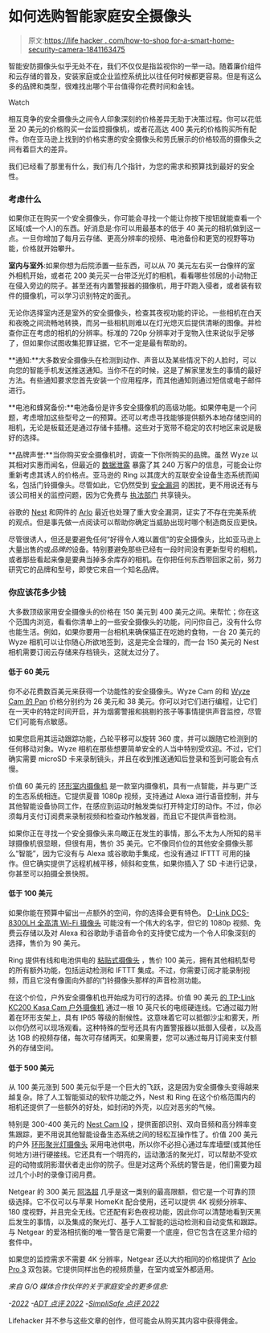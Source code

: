 # 如何选购智能家庭安全摄像头

> 原文:[https://life hacker . com/how-to-shop for-a-smart-home-security-camera-1841163475](https://lifehacker.com/how-to-shop-for-a-smart-home-security-camera-1841163475)

智能安防摄像头似乎无处不在，我们不仅仅是指监视你的一举一动。随着廉价组件和云存储的普及，安装家庭或企业监控系统比以往任何时候都更容易。但是有这么多的品牌和类型，很难找出哪个平台值得你花费时间和金钱。

Watch

相互竞争的安全摄像头之间令人印象深刻的价格差异无助于决策过程。你可以花低至 20 美元的价格购买一台监控摄像机，或者花高达 400 美元的价格购买所有配件。你在亚马逊上找到的价格实惠的安全摄像头和劳氏展示的价格较高的摄像头之间有着巨大的差异。

我们已经看了那里有什么，我们有几个指针，为您的需求和预算找到最好的安全性。

### 考虑什么

如果你正在购买一个安全摄像头，你可能会寻找一个能让你按下按钮就能查看一个区域(或一个人)的东西。好消息是:你可以用最基本的低于 40 美元的相机做到这一点。一旦你增加了每月云存储、更高分辨率的视频、电池备份和更宽的视野等功能，价格就开始攀升。

**室内与室外**:如果你想为后院添置一些东西，可以从 70 美元左右买一台像样的室外相机开始，或者花 200 美元买一台带泛光灯的相机，看看哪些邻居的小动物正在侵入旁边的院子。甚至还有内置警报器的摄像机，用于吓跑入侵者，或者装有软件的摄像机，可以学习识别特定的面孔。

无论你选择室内还是室外的安全摄像头，检查其夜视功能的评论。一些相机在白天和夜晚之间流畅地转换，而另一些相机则难以在灯光熄灭后提供清晰的图像。并检查你正在考虑的相机的分辨率。标准的 720p 分辨率对于宠物入住来说似乎足够了，但如果你试图收集犯罪证据，它不一定是最有帮助的。

**通知:**大多数安全摄像头在检测到动作、声音以及某些情况下的人脸时，可以向您的智能手机发送推送通知。当你不在的时候，这是了解家里发生的事情的最好方法。有些通知要求您首先安装一个应用程序，而其他通知则通过短信或电子邮件进行。

**电池和蜂窝备份:**电池备份是许多安全摄像机的高级功能。如果停电是一个问题，考虑增加这些型号之一的预算。还可以考虑寻找能够提供额外本地存储空间的相机，无论是板载还是通过存储卡插槽。这些对于宽带不稳定的农村地区来说是极好的选择。

**品牌声誉:**当你购买安全摄像机时，调查一下你所购买的品牌。虽然 Wyze 以其相对实惠而闻名，但最近的 [数据泄露](https://www.nytimes.com/2019/12/30/business/wyze-security-camera-breach.html) 暴露了其 240 万客户的信息，可能会让你重新考虑其诱人的价格点。亚马逊的 Ring 以其庞大的互联安全设备生态系统而闻名，包括门铃摄像头。尽管如此，它仍然受到 [安全漏洞](https://www.vox.com/recode/2019/12/17/21026381/amazon-ring-hack-product-warning-fight-for-future) 的困扰，更不用说还有与该公司相关的监控问题，因为它免费与 [执法部门](https://www.washingtonpost.com/technology/2019/08/28/doorbell-camera-firm-ring-has-partnered-with-police-forces-extending-surveillance-reach/?arc404=true) 共享镜头。

谷歌的 [Nest](https://www.theinquirer.net/inquirer/news/3080695/nest-iq-cam-vulnerabilities) 和网件的 [Arlo](https://kb.arlo.com/30731/Arlo-WiFi-Default-Password-Security-Vulnerability) 最近也处理了重大安全漏洞，证实了不存在完美系统的观点。但是事先做一点阅读可以帮助你确定当威胁出现时哪个制造商反应更快。

尽管很诱人，但还是要避免任何“好得令人难以置信”的安全摄像头，比如亚马逊上大量出售的或*品牌的*设备。特别要避免那些已经有一段时间没有更新型号的相机，或者那些看起来像是要典当掉多余库存的相机。在你把任何东西带回家之前，努力研究它的品牌和型号，即使它来自一个知名品牌。

### 你应该花多少钱

大多数顶级家用安全摄像头的价格在 150 美元到 400 美元之间。来帮忙；你在这个范围内浏览，看看你清单上的一些安全摄像头的功能，问问你自己，没有什么你也能生活。例如，如果你要用一台相机来确保猫正在吃她的食物，一台 20 美元的 Wyze 相机可以让你随心所欲地签到，这是完全合理的，而一台 150 美元的 Nest 相机需要订阅云存储来存档镜头，这就太过分了。

#### 低于 60 美元

你不必花费数百美元来获得一个功能性的安全摄像头。Wyze Cam 的和 [Wyze Cam 的 Pan](https://wyze.com/wyze-cam-pan.html) 价格分别约为 26 美元和 38 美元。你可以对它们进行编程，让它们在一天中的特定时间开启，并为烟雾警报和挑剔的孩子等事情提供声音监控，尽管它们可能有点敏感。

如果您启用其运动跟踪功能，凸轮平移可以旋转 360 度，并可以跟随它检测到的任何移动对象。Wyze 相机在那些想要简单安全的人当中特别受欢迎。不过，它们确实需要 microSD 卡来录制镜头，并且在收到推送通知后登录和签到可能会有点慢。

价值 60 美元的 [环形室内摄像机](https://shop.ring.com/products/mini-indoor-security-camera) 是一款室内摄像机，具有一点智能，并与更广泛的生态系统相连。它提供夏普 1080p 视频，支持通过 Alexa 进行语音控制，并与其他智能设备协同工作，在感应到运动时触发类似打开特定灯的动作。不过，你必须每月支付订阅费来录制视频和检查动作触发器，而且它不提供声音检测。

如果你正在寻找一个安全摄像头来鸟瞰正在发生的事情，那么不太为人所知的易半球摄像机很显眼，但很有用，售价 35 美元。它不像同价位的其他安全摄像头那么“智能”，因为它没有与 Alexa 或谷歌助手集成，也没有通过 IFTTT 可用的操作。但它确实提供了远程机械平移，倾斜和变焦，如果你插入了 SD 卡进行记录，你甚至可以拍摄全景快照。

#### 低于 100 美元

如果你能在预算中留出一点额外的空间，你的选择会更有特色。 [D-Link DCS-8300LH 全高清 Wi-Fi 摄像头](https://www.dlink.com/en/products/dcs-8300lh-mydlink-full-hd-wi-fi-camera) 可能没有一个伟大的名字，但它的 1080p 视频、免费云存储以及对 Alexa 和谷歌助手语音命令的支持使它成为一个令人印象深刻的选择，售价为 90 美元。

Ring 提供有线和电池供电的 [粘贴式摄像头](https://shop.ring.com/collections/security-cams/products/stick-up-security-camera-plug-in) ，售价 100 美元，拥有其他相机型号的所有额外功能，包括运动检测和 IFTTT 集成。不过，你需要订阅才能录制视频，而且它没有像面向外部的门铃摄像头那样的声音检测功能。

在这个价位，户外安全摄像机也开始成为可行的选择。价值 90 美元 [的 TP-Link KC200 Kasa Cam 户外摄像机](https://www.kasasmart.com/us/products/security-cameras/kasa-cam-outdoor-kc200) 通过一根 10 英尺长的电缆硬连线。它通过磁力附着在环形支架上，具有 IP65 等级的耐候性。这意味着它可以抵御沙尘和雾天，所以你仍然可以现场观看。这种特殊的型号还具有内置警报器以抵御入侵者，以及高达 1GB 的视频存储，每次可存储两天。如果需要，您可以通过每月订阅来支付额外的存储空间。

#### 低于 500 美元

从 100 美元涨到 500 美元似乎是一个巨大的飞跃，这是因为安全摄像头变得越来越复杂。除了人工智能驱动的软件功能之外，Nest 和 Ring 在这个价格范围内的相机还提供了一些额外的好处，如封闭的外壳，以应对恶劣的气候。

特别是 300-400 美元的 [Nest Cam IQ](https://store.google.com/us/product/nest_cam_iq) ，提供面部识别、双向音频和高分辨率变焦跟踪，更不用说其他智能设备生态系统之间的轻松互操作性了。价值 200 美元的户外 [环形聚光灯摄像头](https://shop.ring.com/collections/security-cams/products/spotlight-cam-battery) 采用电池供电，所以你不必担心通过车库墙壁(或其他任何地方)进行硬接线。它还具有一个明亮的，运动激活的聚光灯，可以帮助不受欢迎的动物或阴影潜伏者走出你的院子。但是对这两个系统的警告是，他们需要为超过几个小时的录像订阅月费。

Netgear 的 300 美元 [阿洛超](https://www.arlo.com/en-us/products/arlo-ultra/default.aspx) 几乎是这一类别的最高限额，但它是一个可靠的顶级选择。它不仅可以与苹果 HomeKit 配合使用，还可以提供 4K 视频分辨率、180 度视野，并且完全无线。它还配有彩色夜视功能，因此你可以清楚地看到天黑后发生的事情，以及集成的聚光灯、基于人工智能的运动检测和自动变焦和跟踪。与 Netgear 的爱洛相抗衡的唯一警告是它需要一个底座，但它包含在这里介绍的套件中。

如果您的监控需求不需要 4K 分辨率，Netgear 还以大约相同的价格提供了 [Arlo Pro 3](https://www.arlo.com/en-us/products/arlo-pro-3/default.aspx) 双包装。它提供同样出色的视频质量，在室内或室外都适用。

*来自 G/O 媒体合作伙伴的关于家庭安全的更多信息:*

*-*[*2022*](https://lifehacker.com/advisor/best-home-security-systems/)
*-*[*ADT 点评 2022*](https://lifehacker.com/advisor/adt-reviews/)
*-*[*SimpliSafe 点评 2022*](https://lifehacker.com/advisor/simplisafe-reviews/)

Lifehacker 并不参与这些文章的创作，但可能会从购买其内容中获得佣金。